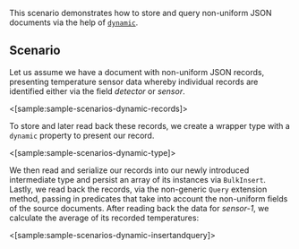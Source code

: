 <!--Title: Storing & reading back non-uniform JSON documents via dynamic -->

This scenario demonstrates how to store and query non-uniform JSON documents via the help of [`dynamic`](https://docs.microsoft.com/en-us/dotnet/csharp/programming-guide/types/using-type-dynamic).

## Scenario

Let us assume we have a document with non-uniform JSON records, presenting temperature sensor data whereby individual records are identified either via the field _detector_ or _sensor_.

<[sample:sample-scenarios-dynamic-records]>

To store and later read back these records, we create a wrapper type with a `dynamic` property to present our record.

<[sample:sample-scenarios-dynamic-type]>

We then read and serialize our records into our newly introduced intermediate type and persist an array of its instances via `BulkInsert`. Lastly, we read back the records, via the non-generic `Query` extension method, passing in predicates that take into account the non-uniform fields of the source documents. After reading back the data for _sensor-1_, we calculate the average of its recorded temperatures:

<[sample:sample-scenarios-dynamic-insertandquery]>